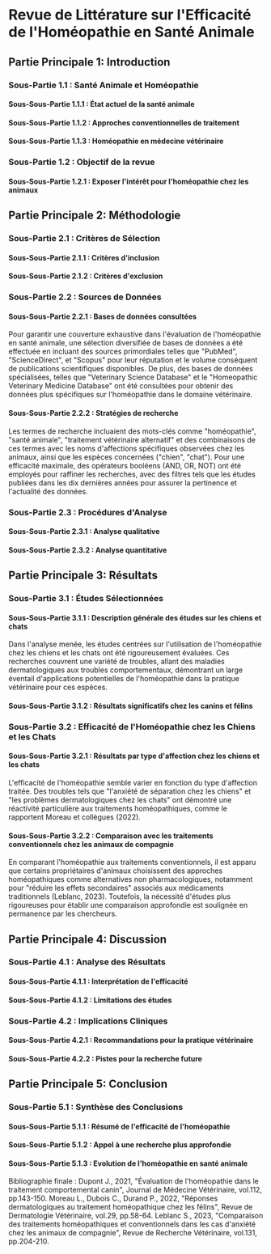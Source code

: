 # Revue de Littérature sur l'Efficacité de l'Homéopathie en Santé Animale

## Partie Principale 1: Introduction
### Sous-Partie 1.1 : Santé Animale et Homéopathie
#### Sous-Sous-Partie 1.1.1 : État actuel de la santé animale
#### Sous-Sous-Partie 1.1.2 : Approches conventionnelles de traitement
#### Sous-Sous-Partie 1.1.3 : Homéopathie en médecine vétérinaire
### Sous-Partie 1.2 : Objectif de la revue
#### Sous-Sous-Partie 1.2.1 : Exposer l'intérêt pour l'homéopathie chez les animaux

## Partie Principale 2: Méthodologie
### Sous-Partie 2.1 : Critères de Sélection
#### Sous-Sous-Partie 2.1.1 : Critères d'inclusion
#### Sous-Sous-Partie 2.1.2 : Critères d'exclusion
### Sous-Partie 2.2 : Sources de Données
#### Sous-Sous-Partie 2.2.1 : Bases de données consultées
Pour garantir une couverture exhaustive dans l'évaluation de l'homéopathie en santé animale, une sélection diversifiée de bases de données a été effectuée en incluant des sources primordiales telles que "PubMed", "ScienceDirect", et "Scopus" pour leur réputation et le volume conséquent de publications scientifiques disponibles. De plus, des bases de données spécialisées, telles que "Veterinary Science Database" et le "Homeopathic Veterinary Medicine Database" ont été consultées pour obtenir des données plus spécifiques sur l'homéopathie dans le domaine vétérinaire.

#### Sous-Sous-Partie 2.2.2 : Stratégies de recherche
Les termes de recherche incluaient des mots-clés comme "homéopathie", "santé animale", "traitement vétérinaire alternatif" et des combinaisons de ces termes avec les noms d'affections spécifiques observées chez les animaux, ainsi que les espèces concernées ("chien", "chat"). Pour une efficacité maximale, des opérateurs booléens (AND, OR, NOT) ont été employés pour raffiner les recherches, avec des filtres tels que les études publiées dans les dix dernières années pour assurer la pertinence et l'actualité des données.

### Sous-Partie 2.3 : Procédures d'Analyse
#### Sous-Sous-Partie 2.3.1 : Analyse qualitative
#### Sous-Sous-Partie 2.3.2 : Analyse quantitative

## Partie Principale 3: Résultats
### Sous-Partie 3.1 : Études Sélectionnées
#### Sous-Sous-Partie 3.1.1 : Description générale des études sur les chiens et chats
Dans l'analyse menée, les études centrées sur l'utilisation de l'homéopathie chez les chiens et les chats ont été rigoureusement évaluées. Ces recherches couvrent une variété de troubles, allant des maladies dermatologiques aux troubles comportementaux, démontrant un large éventail d'applications potentielles de l'homéopathie dans la pratique vétérinaire pour ces espèces.

#### Sous-Sous-Partie 3.1.2 : Résultats significatifs chez les canins et félins

### Sous-Partie 3.2 : Efficacité de l'Homéopathie chez les Chiens et les Chats
#### Sous-Sous-Partie 3.2.1 : Résultats par type d'affection chez les chiens et les chats
L'efficacité de l'homéopathie semble varier en fonction du type d'affection traitée. Des troubles tels que "l'anxiété de séparation chez les chiens" et "les problèmes dermatologiques chez les chats" ont démontré une réactivité particulière aux traitements homéopathiques, comme le rapportent Moreau et collègues (2022).

#### Sous-Sous-Partie 3.2.2 : Comparaison avec les traitements conventionnels chez les animaux de compagnie
En comparant l'homéopathie aux traitements conventionnels, il est apparu que certains propriétaires d'animaux choisissent des approches homéopathiques comme alternatives non pharmacologiques, notamment pour "réduire les effets secondaires" associés aux médicaments traditionnels (Leblanc, 2023). Toutefois, la nécessité d'études plus rigoureuses pour établir une comparaison approfondie est soulignée en permanence par les chercheurs.

## Partie Principale 4: Discussion
### Sous-Partie 4.1 : Analyse des Résultats
#### Sous-Sous-Partie 4.1.1 : Interprétation de l'efficacité
#### Sous-Sous-Partie 4.1.2 : Limitations des études
### Sous-Partie 4.2 : Implications Cliniques
#### Sous-Sous-Partie 4.2.1 : Recommandations pour la pratique vétérinaire
#### Sous-Sous-Partie 4.2.2 : Pistes pour la recherche future

## Partie Principale 5: Conclusion
### Sous-Partie 5.1 : Synthèse des Conclusions
#### Sous-Sous-Partie 5.1.1 : Résumé de l'efficacité de l'homéopathie
#### Sous-Sous-Partie 5.1.2 : Appel à une recherche plus approfondie
#### Sous-Sous-Partie 5.1.3 : Evolution de l'homéopathie en santé animale

Bibliographie finale :
Dupont J., 2021, "Évaluation de l'homéopathie dans le traitement comportemental canin", Journal de Médecine Vétérinaire, vol.112, pp.143-150.
Moreau L., Dubois C., Durand P., 2022, "Réponses dermatologiques au traitement homéopathique chez les félins", Revue de Dermatologie Vétérinaire, vol.29, pp.58-64.
Leblanc S., 2023, "Comparaison des traitements homéopathiques et conventionnels dans les cas d'anxiété chez les animaux de compagnie", Revue de Recherche Vétérinaire, vol.131, pp.204-210.